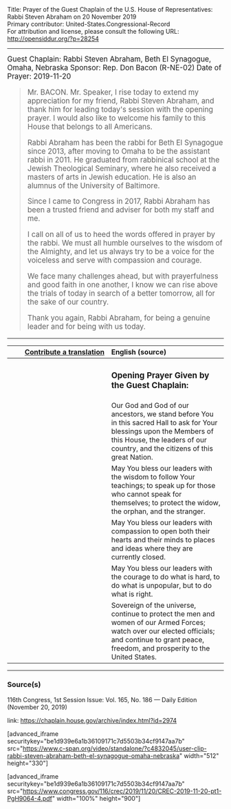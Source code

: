 <html>
<head></head>
<body>
Title: Prayer of the Guest Chaplain of the U.S. House of Representatives: Rabbi Steven Abraham on 20 November 2019<br />
Primary contributor: United-States.Congressional-Record<br />
For attribution and license, please consult the following URL: <a href="http://opensiddur.org/?p=28254">http://opensiddur.org/?p=28254</a>
<p />
<hr />

<div class="english" style="font-size:1.2em;">
Guest Chaplain: Rabbi Steven Abraham, Beth El Synagogue, Omaha, Nebraska
Sponsor: Rep. Don Bacon (R-NE-02)
Date of Prayer: 2019-11-20

<blockquote>
Mr. BACON. Mr. Speaker, I rise today to extend my appreciation for my friend, Rabbi Steven Abraham, and thank him for leading today's session with the opening prayer. I would also like to welcome his family to this House that belongs to all Americans.

Rabbi Abraham has been the rabbi for Beth El Synagogue since 2013, after moving to Omaha to be the assistant rabbi in 2011. He graduated from rabbinical school at the Jewish Theological Seminary, where he also received a masters of arts in Jewish education. He is also an alumnus of the University of Baltimore.

Since I came to Congress in 2017, Rabbi Abraham has been a trusted friend and adviser for both my staff and me.

I call on all of us to heed the words offered in prayer by the rabbi. We must all humble ourselves to the wisdom of the Almighty, and let us always try to be a voice for the voiceless and serve with compassion and courage.

We face many challenges ahead, but with prayerfulness and good faith in one another, I know we can rise above the trials of today in search of a better tomorrow, all for the sake of our country.

Thank you again, Rabbi Abraham, for being a genuine leader and for being with us today.
</blockquote>
</div>

<hr />

<table style="margin-left: auto;margin-right: auto;" class="draggable">
<thead><tr><th id="x" style="text-align: right;"><a href="/contributing/upload/">Contribute a translation</a></th><th style="text-align: left;">English (source)</th></tr></thead>
<tbody>
<tr><td style="vertical-align:top;" width="46%">
<div class="liturgy"><span lang="he">

</span></div></td>
 
<td style="vertical-align:top;" width="53%">
<div class="english">
<h3>Opening Prayer Given by the Guest Chaplain:</h3>
</div></td></tr>

<tr><td style="vertical-align:top;" width="46%">
<div class="liturgy"><span lang="he">

</span></div></td>
 
<td style="vertical-align:top;" width="53%">
<div class="english">
Our God and God of our ancestors, 
we stand before You in this sacred Hall 
to ask for Your blessings 
upon the Members of this House, 
the leaders of our country, 
and the citizens of this great Nation.
</div></td></tr>


<tr><td style="vertical-align:top;" width="46%">
<div class="liturgy"><span lang="he">

</span></div></td>
 
<td style="vertical-align:top;" width="53%">
<div class="english">
May You bless our leaders 
with the wisdom to follow Your teachings; 
to speak up for those who cannot speak for themselves;
to protect the widow, the orphan, and the stranger.
</div></td></tr>


<tr><td style="vertical-align:top;" width="46%">
<div class="liturgy"><span lang="he">

</span></div></td>
 
<td style="vertical-align:top;" width="53%">
<div class="english">
May You bless our leaders 
with compassion 
to open both their hearts and their minds 
to places and ideas where they are currently closed.
</div></td></tr>


<tr><td style="vertical-align:top;" width="46%">
<div class="liturgy"><span lang="he">

</span></div></td>
 
<td style="vertical-align:top;" width="53%">
<div class="english">
May You bless our leaders 
with the courage to do what is hard, 
to do what is unpopular, 
but to do what is right.
</div></td></tr>


<tr><td style="vertical-align:top;" width="46%">
<div class="liturgy"><span lang="he">

</span></div></td>
 
<td style="vertical-align:top;" width="53%">
<div class="english">
Sovereign of the universe, 
continue to protect 
the men and women of our Armed Forces; 
watch over our elected officials; 
and continue to grant peace, freedom, and prosperity 
to the United States.
</div></td></tr>
</tbody></table>

<hr />

<h3>Source(s)</h3>

116th Congress, 1st Session
Issue: Vol. 165, No. 186 — Daily Edition (November 20, 2019)

link: <a href="https://chaplain.house.gov/archive/index.html?id=2974">https://chaplain.house.gov/archive/index.html?id=2974</a>

[advanced_iframe securitykey="be1d939e6a1b36109171c7d5503b34cf9147aa7b" src="https://www.c-span.org/video/standalone/?c4832045/user-clip-rabbi-steven-abraham-beth-el-synagogue-omaha-nebraska" width="512" height="330"]

[advanced_iframe securitykey="be1d939e6a1b36109171c7d5503b34cf9147aa7b" src="https://www.congress.gov/116/crec/2019/11/20/CREC-2019-11-20-pt1-PgH9064-4.pdf" width="100%" height="900"]
</body>
</html>
